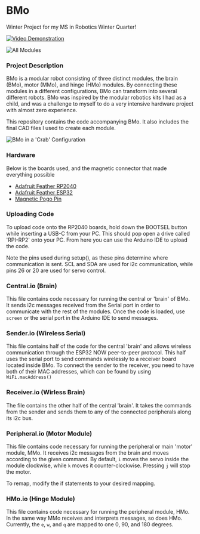 # BMo
Winter Project for my MS in Robotics Winter Quarter!

[![Video Demonstration](https://user-images.githubusercontent.com/32602477/225807597-5707af96-a6a8-4298-8ed3-bf45b2ab135e.jpg)](https://www.youtube.com/watch?v=KZacVYFTs9U)


![All Modules](https://user-images.githubusercontent.com/32602477/225952373-cf8b64a5-5b4b-4249-a0e5-da4ecbfbf8a4.jpg)


### Project Description
BMo is a modular robot consisting of three distinct modules, the brain (BMo), motor (MMo), and hinge (HMo) modules. By connecting these modules in a different configurations, BMo can transform into several different robots. BMo was inspired by the modular robotics kits I had as a child, and was a challenge to myself to do a very intensive hardware project with almost zero experience.

This repository contains the code accompanying BMo.
It also includes the final CAD files I used to create each module.

![BMo in a 'Crab' Configuration](https://user-images.githubusercontent.com/32602477/225952341-b935cd67-b0e1-4c41-ae29-e9a540979084.jpg)

### Hardware
Below is the boards used, and the magnetic connector that made everything possible
* [Adafruit Feather RP2040](https://www.adafruit.com/product/4884)
* [Adafruit Feather ESP32](https://www.adafruit.com/product/3591)
* [Magnetic Pogo Pin](https://www.adafruit.com/product/5413)

### Uploading Code
To upload code onto the RP2040 boards, hold down the BOOTSEL button while inserting a USB-C from your PC.
This should pop open a drive called 'RPI-RP2' onto your PC. From here you can use the Arduino IDE to upload the 
code. 

Note the pins used during setup(), as these pins determine where communication is sent. 
SCL and SDA are used for i2c communication, while pins 26 or 20 are used for servo control.

### Central.io (Brain)
This file contains code necessary for running the central or 'brain' of BMo. It sends i2c messages received 
from the Serial port in order to communicate with the rest of the modules. 
Once the code is loaded, use `screen` or the serial port in the Arduino IDE to send messages.

### Sender.io (Wireless Serial)
This file contains half of the code for the central 'brain' and allows wireless communication through the
ESP32 NOW peer-to-peer protocol. This half uses the serial port to send commands wirelessly to a receiver
board located inside BMo. To connect the sender to the receiver, you need to have both of their MAC
addresses, which can be found by using `WiFi.macAddress()`

### Receiver.io (Wirless Brain)
The file contains the other half of the central 'brain'. It takes the commands from the sender and 
sends them to any of the connected peripherals along its i2c bus. 

### Peripheral.io (Motor Module)
This file contains code necessary for running the peripheral or main 'motor' module, MMo. It receives
i2c messages from the brain and moves according to the given command. By default, `i` moves the servo inside
the module clockwise, while `k` moves it counter-clockwise. Pressing `j` will stop the motor.

To remap, modify the if statements to your desired mapping.

### HMo.io (Hinge Module)
This file contains code necessary for running the peripheral module, HMo. In the same way MMo receives and interprets messages, so
does HMo. Currently, the `e`, `w`, and `q` are mapped to one 0, 90, and 180 degrees. 
